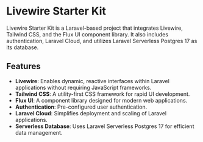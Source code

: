 # Livewire Starter Kit

Livewire Starter Kit is a Laravel-based project that integrates Livewire, Tailwind CSS, and the Flux UI component library. It also includes authentication, Laravel Cloud, and utilizes Laravel Serverless Postgres 17 as its database.

## Features

- **Livewire**: Enables dynamic, reactive interfaces within Laravel applications without requiring JavaScript frameworks.
- **Tailwind CSS**: A utility-first CSS framework for rapid UI development.
- **Flux UI**: A component library designed for modern web applications.
- **Authentication**: Pre-configured user authentication.
- **Laravel Cloud**: Simplifies deployment and scaling of Laravel applications.
- **Serverless Database**: Uses Laravel Serverless Postgres 17 for efficient data management.